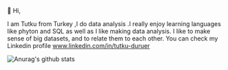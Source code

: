 👋 Hi,

  
I am Tutku from Turkey ,I  do data analysis .I  really enjoy learning  languages  like phyton and SQL as well as I like making data analysis.
I like to make sense of big datasets, and to relate them to each other. You can check my Linkedin profile www.linkedin.com/in/tutku-duruer

![Anurag's github stats](https://github-readme-stats.vercel.app/api?username=TutkuDuruer)

